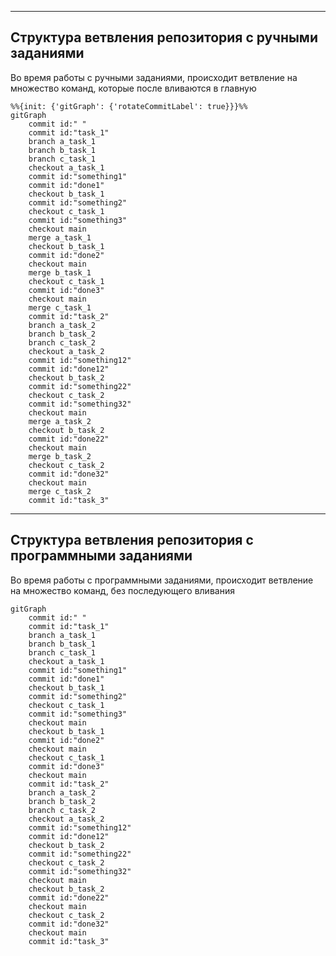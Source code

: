 
---
Структура ветвления репозитория с ручными заданиями
--- 

Во время работы с ручными заданиями, происходит ветвление на множество команд, которые после вливаются в главную

```mermaid
%%{init: {'gitGraph': {'rotateCommitLabel': true}}}%%
gitGraph
    commit id:" "
    commit id:"task_1"
    branch a_task_1
    branch b_task_1
    branch c_task_1
    checkout a_task_1
    commit id:"something1"
    commit id:"done1"
    checkout b_task_1
    commit id:"something2"
    checkout c_task_1
    commit id:"something3"
    checkout main
    merge a_task_1
    checkout b_task_1
    commit id:"done2"
    checkout main
    merge b_task_1
    checkout c_task_1
    commit id:"done3"
    checkout main
    merge c_task_1
    commit id:"task_2"
    branch a_task_2
    branch b_task_2
    branch c_task_2
    checkout a_task_2
    commit id:"something12"
    commit id:"done12"
    checkout b_task_2
    commit id:"something22"
    checkout c_task_2
    commit id:"something32"
    checkout main
    merge a_task_2
    checkout b_task_2
    commit id:"done22"
    checkout main
    merge b_task_2
    checkout c_task_2
    commit id:"done32"
    checkout main
    merge c_task_2
    commit id:"task_3"
```

---
Структура ветвления репозитория с программными заданиями
--- 

Во время работы с программными заданиями, происходит ветвление на множество команд, без последующего вливания

```mermaid
gitGraph
    commit id:" "
    commit id:"task_1"
    branch a_task_1
    branch b_task_1
    branch c_task_1
    checkout a_task_1
    commit id:"something1"
    commit id:"done1"
    checkout b_task_1
    commit id:"something2"
    checkout c_task_1
    commit id:"something3"
    checkout main
    checkout b_task_1
    commit id:"done2"
    checkout main
    checkout c_task_1
    commit id:"done3"
    checkout main
    commit id:"task_2"
    branch a_task_2
    branch b_task_2
    branch c_task_2
    checkout a_task_2
    commit id:"something12"
    commit id:"done12"
    checkout b_task_2
    commit id:"something22"
    checkout c_task_2
    commit id:"something32"
    checkout main
    checkout b_task_2
    commit id:"done22"
    checkout main
    checkout c_task_2
    commit id:"done32"
    checkout main
    commit id:"task_3"
```
